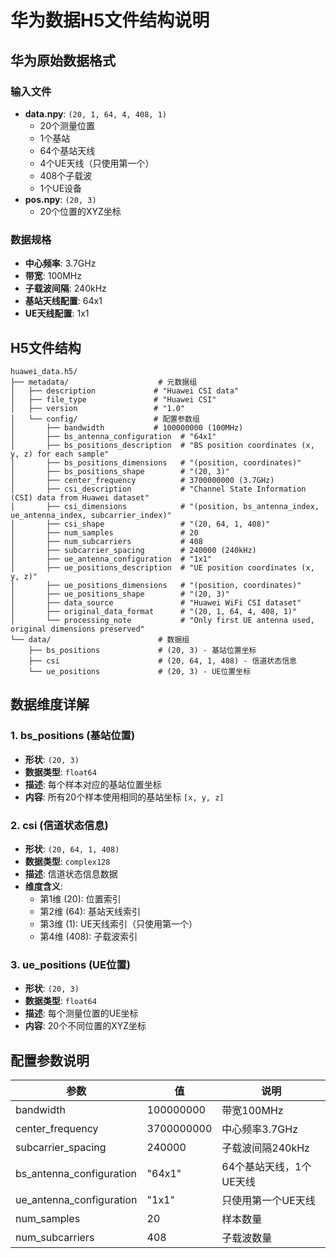 # 华为数据H5文件结构说明


## 华为原始数据格式

### 输入文件
- **data.npy**: `(20, 1, 64, 4, 408, 1)`
  - 20个测量位置
  - 1个基站
  - 64个基站天线
  - 4个UE天线（只使用第一个）
  - 408个子载波
  - 1个UE设备
- **pos.npy**: `(20, 3)`
  - 20个位置的XYZ坐标

### 数据规格
- **中心频率**: 3.7GHz
- **带宽**: 100MHz
- **子载波间隔**: 240kHz
- **基站天线配置**: 64x1
- **UE天线配置**: 1x1

## H5文件结构

```
huawei_data.h5/
├── metadata/                    # 元数据组
│   ├── description             # "Huawei CSI data"
│   ├── file_type               # "Huawei CSI"
│   ├── version                 # "1.0"
│   └── config/                 # 配置参数组
│       ├── bandwidth           # 100000000 (100MHz)
│       ├── bs_antenna_configuration  # "64x1"
│       ├── bs_positions_description  # "BS position coordinates (x, y, z) for each sample"
│       ├── bs_positions_dimensions   # "(position, coordinates)"
│       ├── bs_positions_shape        # "(20, 3)"
│       ├── center_frequency          # 3700000000 (3.7GHz)
│       ├── csi_description           # "Channel State Information (CSI) data from Huawei dataset"
│       ├── csi_dimensions            # "(position, bs_antenna_index, ue_antenna_index, subcarrier_index)"
│       ├── csi_shape                 # "(20, 64, 1, 408)"
│       ├── num_samples               # 20
│       ├── num_subcarriers           # 408
│       ├── subcarrier_spacing        # 240000 (240kHz)
│       ├── ue_antenna_configuration  # "1x1"
│       ├── ue_positions_description  # "UE position coordinates (x, y, z)"
│       ├── ue_positions_dimensions   # "(position, coordinates)"
│       ├── ue_positions_shape        # "(20, 3)"
│       ├── data_source               # "Huawei WiFi CSI dataset"
│       ├── original_data_format      # "(20, 1, 64, 4, 408, 1)"
│       └── processing_note           # "Only first UE antenna used, original dimensions preserved"
└── data/                        # 数据组
    ├── bs_positions             # (20, 3) - 基站位置坐标
    ├── csi                      # (20, 64, 1, 408) - 信道状态信息
    └── ue_positions             # (20, 3) - UE位置坐标
```

## 数据维度详解

### 1. bs_positions (基站位置)
- **形状**: `(20, 3)`
- **数据类型**: `float64`
- **描述**: 每个样本对应的基站位置坐标
- **内容**: 所有20个样本使用相同的基站坐标 `[x, y, z]`

### 2. csi (信道状态信息)
- **形状**: `(20, 64, 1, 408)`
- **数据类型**: `complex128`
- **描述**: 信道状态信息数据
- **维度含义**:
  - 第1维 (20): 位置索引
  - 第2维 (64): 基站天线索引
  - 第3维 (1): UE天线索引（只使用第一个）
  - 第4维 (408): 子载波索引

### 3. ue_positions (UE位置)
- **形状**: `(20, 3)`
- **数据类型**: `float64`
- **描述**: 每个测量位置的UE坐标
- **内容**: 20个不同位置的XYZ坐标

## 配置参数说明

| 参数 | 值 | 说明 |
|------|----|----- |
| bandwidth | 100000000 | 带宽100MHz |
| center_frequency | 3700000000 | 中心频率3.7GHz |
| subcarrier_spacing | 240000 | 子载波间隔240kHz |
| bs_antenna_configuration | "64x1" | 64个基站天线，1个UE天线 |
| ue_antenna_configuration | "1x1" | 只使用第一个UE天线 |
| num_samples | 20 | 样本数量 |
| num_subcarriers | 408 | 子载波数量 |
